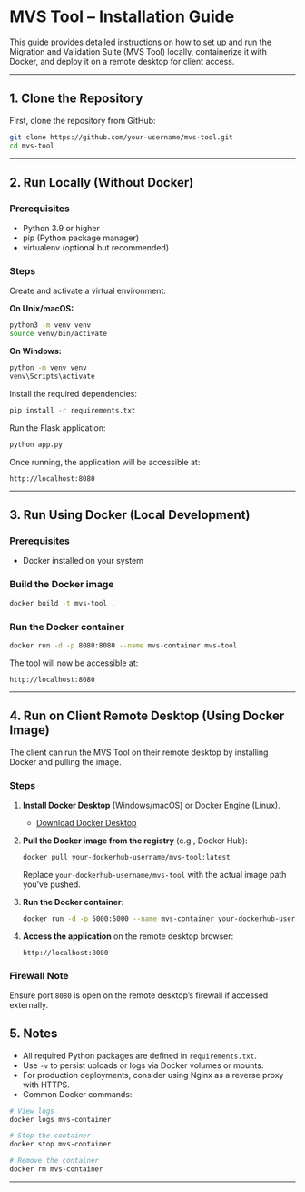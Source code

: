 # MVS Tool – Installation Guide

This guide provides detailed instructions on how to set up and run the Migration and Validation Suite (MVS Tool) locally, containerize it with Docker, and deploy it on a remote desktop for client access.

---

## 1. Clone the Repository

First, clone the repository from GitHub:

```bash
git clone https://github.com/your-username/mvs-tool.git
cd mvs-tool
```

---

## 2. Run Locally (Without Docker)

### Prerequisites

- Python 3.9 or higher  
- pip (Python package manager)  
- virtualenv (optional but recommended)

### Steps

Create and activate a virtual environment:

**On Unix/macOS:**

```bash
python3 -m venv venv
source venv/bin/activate
```

**On Windows:**

```bash
python -m venv venv
venv\Scripts\activate
```

Install the required dependencies:

```bash
pip install -r requirements.txt
```

Run the Flask application:

```bash
python app.py
```

Once running, the application will be accessible at:

```
http://localhost:8080
```

---

## 3. Run Using Docker (Local Development)

### Prerequisites

- Docker installed on your system

### Build the Docker image

```bash
docker build -t mvs-tool .
```

### Run the Docker container

```bash
docker run -d -p 8080:8080 --name mvs-container mvs-tool
```

The tool will now be accessible at:

```
http://localhost:8080
```

---

## 4. Run on Client Remote Desktop (Using Docker Image)

The client can run the MVS Tool on their remote desktop by installing Docker and pulling the image.

### Steps

1. **Install Docker Desktop** (Windows/macOS) or Docker Engine (Linux).

   - [Download Docker Desktop](https://www.docker.com/products/docker-desktop/)

2. **Pull the Docker image from the registry** (e.g., Docker Hub):

   ```bash
   docker pull your-dockerhub-username/mvs-tool:latest
   ```

   Replace `your-dockerhub-username/mvs-tool` with the actual image path you’ve pushed.

3. **Run the Docker container**:

   ```bash
   docker run -d -p 5000:5000 --name mvs-container your-dockerhub-username/mvs-tool:latest
   ```

4. **Access the application** on the remote desktop browser:

   ```
   http://localhost:8080
   ```

### Firewall Note

Ensure port `8080` is open on the remote desktop’s firewall if accessed externally.

## 5. Notes

- All required Python packages are defined in `requirements.txt`.
- Use `-v` to persist uploads or logs via Docker volumes or mounts.
- For production deployments, consider using Nginx as a reverse proxy with HTTPS.
- Common Docker commands:

```bash
# View logs
docker logs mvs-container

# Stop the container
docker stop mvs-container

# Remove the container
docker rm mvs-container
```

---

